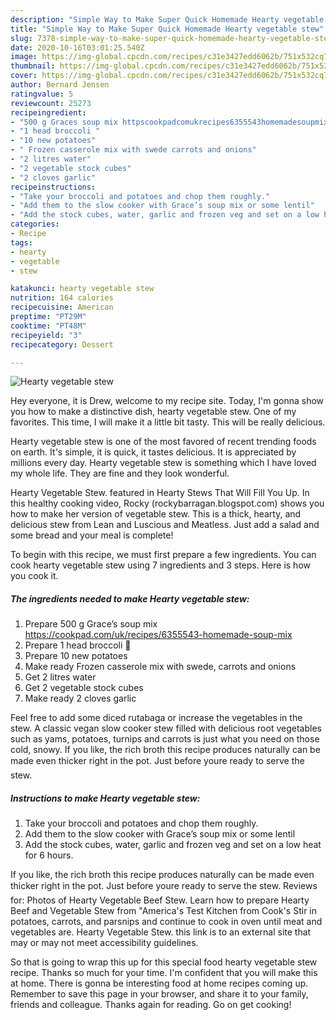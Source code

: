 ```yaml
---
description: "Simple Way to Make Super Quick Homemade Hearty vegetable stew"
title: "Simple Way to Make Super Quick Homemade Hearty vegetable stew"
slug: 7378-simple-way-to-make-super-quick-homemade-hearty-vegetable-stew
date: 2020-10-16T03:01:25.540Z
image: https://img-global.cpcdn.com/recipes/c31e3427edd6062b/751x532cq70/hearty-vegetable-stew-recipe-main-photo.jpg
thumbnail: https://img-global.cpcdn.com/recipes/c31e3427edd6062b/751x532cq70/hearty-vegetable-stew-recipe-main-photo.jpg
cover: https://img-global.cpcdn.com/recipes/c31e3427edd6062b/751x532cq70/hearty-vegetable-stew-recipe-main-photo.jpg
author: Bernard Jensen
ratingvalue: 5
reviewcount: 25273
recipeingredient:
- "500 g Graces soup mix httpscookpadcomukrecipes6355543homemadesoupmix"
- "1 head broccoli "
- "10 new potatoes"
- " Frozen casserole mix with swede carrots and onions"
- "2 litres water"
- "2 vegetable stock cubes"
- "2 cloves garlic"
recipeinstructions:
- "Take your broccoli and potatoes and chop them roughly."
- "Add them to the slow cooker with Grace’s soup mix or some lentil"
- "Add the stock cubes, water, garlic and frozen veg and set on a low heat for 6 hours."
categories:
- Recipe
tags:
- hearty
- vegetable
- stew

katakunci: hearty vegetable stew 
nutrition: 164 calories
recipecuisine: American
preptime: "PT29M"
cooktime: "PT48M"
recipeyield: "3"
recipecategory: Dessert

---
```



![Hearty vegetable stew](https://img-global.cpcdn.com/recipes/c31e3427edd6062b/751x532cq70/hearty-vegetable-stew-recipe-main-photo.jpg)

Hey everyone, it is Drew, welcome to my recipe site. Today, I'm gonna show you how to make a distinctive dish, hearty vegetable stew. One of my favorites. This time, I will make it a little bit tasty. This will be really delicious.

Hearty vegetable stew is one of the most favored of recent trending foods on earth. It's simple, it is quick, it tastes delicious. It is appreciated by millions every day. Hearty vegetable stew is something which I have loved my whole life. They are fine and they look wonderful.

Hearty Vegetable Stew. featured in Hearty Stews That Will Fill You Up. In this healthy cooking video, Rocky (rockybarragan.blogspot.com) shows you how to make her version of vegetable stew. This is a thick, hearty, and delicious stew from Lean and Luscious and Meatless. Just add a salad and some bread and your meal is complete!


To begin with this recipe, we must first prepare a few ingredients. You can cook hearty vegetable stew using 7 ingredients and 3 steps. Here is how you cook it.

<!--inarticleads1-->

##### The ingredients needed to make Hearty vegetable stew:

1. Prepare 500 g Grace’s soup mix https://cookpad.com/uk/recipes/6355543-homemade-soup-mix
1. Prepare 1 head broccoli 🥦
1. Prepare 10 new potatoes
1. Make ready  Frozen casserole mix with swede, carrots and onions
1. Get 2 litres water
1. Get 2 vegetable stock cubes
1. Make ready 2 cloves garlic


Feel free to add some diced rutabaga or increase the vegetables in the stew. A classic vegan slow cooker stew filled with delicious root vegetables such as yams, potatoes, turnips and carrots is just what you need on those cold, snowy. If you like, the rich broth this recipe produces naturally can be made even thicker right in the pot. Just before youre ready to serve the stew. 

<!--inarticleads2-->

##### Instructions to make Hearty vegetable stew:

1. Take your broccoli and potatoes and chop them roughly.
1. Add them to the slow cooker with Grace’s soup mix or some lentil
1. Add the stock cubes, water, garlic and frozen veg and set on a low heat for 6 hours.


If you like, the rich broth this recipe produces naturally can be made even thicker right in the pot. Just before youre ready to serve the stew. Reviews for: Photos of Hearty Vegetable Beef Stew. Learn how to prepare Hearty Beef and Vegetable Stew from &#34;America&#39;s Test Kitchen from Cook&#39;s Stir in potatoes, carrots, and parsnips and continue to cook in oven until meat and vegetables are. Hearty Vegetable Stew. this link is to an external site that may or may not meet accessibility guidelines. 

So that is going to wrap this up for this special food hearty vegetable stew recipe. Thanks so much for your time. I'm confident that you will make this at home. There is gonna be interesting food at home recipes coming up. Remember to save this page in your browser, and share it to your family, friends and colleague. Thanks again for reading. Go on get cooking!
